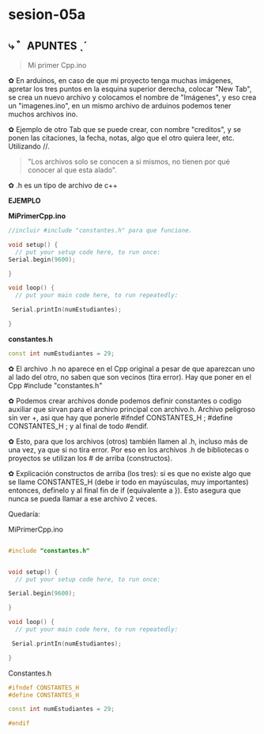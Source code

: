 # sesion-05a
## ⤷ ゛APUNTES  ˎˊ

> Mi primer Cpp.ino

✿ En arduinos, en caso de que mi proyecto tenga muchas imágenes, apretar los tres puntos en la esquina superior derecha, colocar "New Tab", se crea un nuevo archivo y colocamos el nombre de "Imágenes", y eso crea un "imagenes.ino", en un mismo archivo de arduinos podemos tener muchos archivos ino.

✿ Ejemplo de otro Tab que se puede crear, con nombre "creditos", y se ponen las citaciones, la fecha, notas, algo que el otro quiera leer, etc. Utilizando //.

> "Los archivos solo se conocen a si mismos, no tienen por qué conocer al que esta alado". 

✿ .h es un tipo de archivo de c++

**EJEMPLO**

**MiPrimerCpp.ino**
```cpp
//incluir #include "constantes.h" para que funcione.

void setup() {
  // put your setup code here, to run once:
Serial.begin(9600);

}

void loop() {
  // put your main code here, to run repeatedly:

 Serial.printIn(numEstudiantes);

}
```
**constantes.h**
```cpp
const int numEstudiantes = 29;
```
✿ El archivo .h no aparece en el Cpp original a pesar de que aparezcan uno al lado del otro, no saben que son vecinos (tira error). Hay que poner en el Cpp #include "constantes.h"

✿ Podemos crear archivos donde podemos definir constantes o codigo auxiliar que sirvan para el archivo principal con archivo.h. Archivo peligroso sin ver +, asi que hay que ponerle #ifndef CONSTANTES_H ; #define CONSTANTES_H ; y al final de todo #endif.

✿ Esto, para que los archivos (otros) también llamen al .h, incluso más de una vez, ya que si no tira error. Por eso en los archivos .h de bibliotecas o proyectos se utilizan los # de arriba (constructos).

✿ Explicación constructos de arriba (los tres): 
si es que no existe algo que se llame CONSTANTES_H (debe ir todo en mayúsculas, muy importantes) entonces, definelo y al final fin de if (equivalente a }). Esto asegura que nunca se pueda llamar a ese archivo 2 veces.

Quedaría: 

MiPrimerCpp.ino

```cpp

#include "constantes.h"


void setup() {
  // put your setup code here, to run once:

Serial.begin(9600);

}

void loop() {
  // put your main code here, to run repeatedly:

 Serial.printIn(numEstudiantes);

}

```

Constantes.h

```cpp
#ifndef CONSTANTES_H
#define CONSTANTES_H

const int numEstudiantes = 29;

#endif

```
